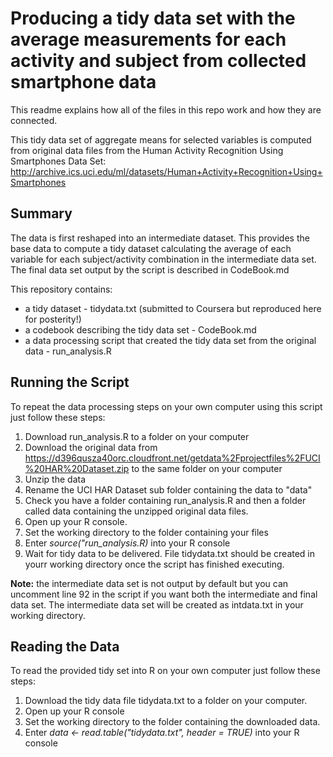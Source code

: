 # Producing a tidy data set with the average measurements for each activity and subject from collected smartphone data

This readme explains how all of the files in this repo work and how they are connected.

This tidy data set of aggregate means for selected variables is computed from original data files from the Human Activity Recognition Using Smartphones Data Set: http://archive.ics.uci.edu/ml/datasets/Human+Activity+Recognition+Using+Smartphones 

## Summary

The data is first reshaped into an intermediate dataset.  This provides the base data to compute a tidy dataset calculating the average of each variable for each subject/activity combination in the intermediate data set.  The final data set output by the script is described in CodeBook.md

This repository contains:

* a tidy dataset - tidydata.txt (submitted to Coursera but reproduced here for posterity!)
* a codebook describing the tidy data set  - CodeBook.md
* a data processing script that created the tidy data set from the original data -  run_analysis.R

## Running the Script

To repeat the data processing steps on your own computer using this script just follow these steps:

1. Download run_analysis.R to a folder on your computer
2. Download the original data from https://d396qusza40orc.cloudfront.net/getdata%2Fprojectfiles%2FUCI%20HAR%20Dataset.zip to the same folder on your computer
3. Unzip the data
4. Rename the UCI HAR Dataset sub folder containing the data to "data"
5. Check you have a folder containing run_analysis.R and then a folder called data containing the unzipped original data files.
6. Open up your R console.
7. Set the working directory to the folder containing your files
8. Enter *source("run_analysis.R)* into your R console
9. Wait for tidy data to be delivered.  File tidydata.txt should be created in yourr working directory once the script has finished executing.

**Note:** the intermediate data set is not output by default but you can uncomment line 92 in the script if you want both the intermediate and final data set.  The intermediate data set will be created as intdata.txt in your working directory.

## Reading the Data

To read the provided tidy set into R on your own computer just follow these steps:

1. Download the tidy data file tidydata.txt to a folder on your computer.
2. Open up your R console
3. Set the working directory to the folder containing the downloaded data.
4. Enter *data <- read.table("tidydata.txt", header = TRUE)* into your R console